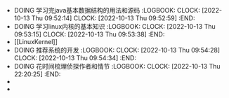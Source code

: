 - DOING 学习完java基本数据结构的用法和源码
  :LOGBOOK:
  CLOCK: [2022-10-13 Thu 09:52:14]
  CLOCK: [2022-10-13 Thu 09:52:59]
  :END:
- DOING 学习linux内核的基本知识
  :LOGBOOK:
  CLOCK: [2022-10-13 Thu 09:53:15]
  CLOCK: [2022-10-13 Thu 09:53:38]
  :END:
- [[LinuxKernel]]
- DOING 推荐系统的开发
  :LOGBOOK:
  CLOCK: [2022-10-13 Thu 09:54:28]
  CLOCK: [2022-10-13 Thu 09:54:34]
  :END:
- DOING 花时间梳理侦探作者和情节
  :LOGBOOK:
  CLOCK: [2022-10-13 Thu 22:20:25]
  :END:
-
-